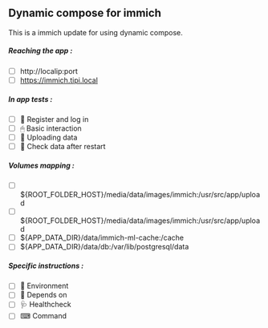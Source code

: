 ## Dynamic compose for immich
This is a immich update for using dynamic compose.
##### Reaching the app :
- [ ] http://localip:port
- [ ] https://immich.tipi.local
##### In app tests :
- [ ] 📝 Register and log in
- [ ] 🖱 Basic interaction
- [ ] 🌆 Uploading data
- [ ] 🔄 Check data after restart
##### Volumes mapping :
- [ ] ${ROOT_FOLDER_HOST}/media/data/images/immich:/usr/src/app/upload
- [ ] ${ROOT_FOLDER_HOST}/media/data/images/immich:/usr/src/app/upload
- [ ] ${APP_DATA_DIR}/data/immich-ml-cache:/cache
- [ ] ${APP_DATA_DIR}/data/db:/var/lib/postgresql/data
##### Specific instructions :
- [ ] 🌳 Environment
- [ ] 🔗 Depends on
- [ ] 🩺 Healthcheck
- [ ] ⌨ Command
